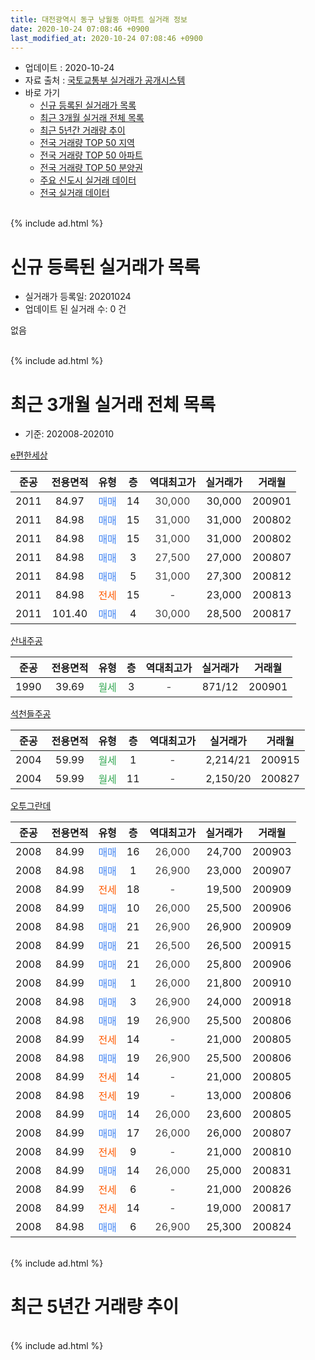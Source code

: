 ```yaml
---
title: 대전광역시 동구 낭월동 아파트 실거래 정보
date: 2020-10-24 07:08:46 +0900
last_modified_at: 2020-10-24 07:08:46 +0900
---
```


* 업데이트 : 2020-10-24
* 자료 출처 : [국토교통부 실거래가 공개시스템](http://rt.molit.go.kr)
* 바로 가기
    * [신규 등록된 실거래가 목록](#신규-등록된-실거래가-목록)
    * [최근 3개월 실거래 전체 목록](#최근-3개월-실거래-전체-목록)
    * [최근 5년간 거래량 추이](#최근-5년간-거래량-추이)
    * [전국 거래량 TOP 50 지역](https://inasie.github.io/apt-trade-info/최근-3개월-전국에서-가장-거래가-많이-발생한-지역)
    * [전국 거래량 TOP 50 아파트](https://inasie.github.io/apt-trade-info/최근-3개월-전국에서-가장-거래가-많이-발생한-아파트)
    * [전국 거래량 TOP 50 분양권](https://inasie.github.io/apt-trade-info/최근-3개월-전국에서-가장-거래가-많이-발생한-분양권)
    * [주요 신도시 실거래 데이터](https://inasie.github.io/apt-trade-info/주요-신도시)
    * [전국 실거래 데이터](https://inasie.github.io/apt-trade-info/전국)
<br>
{% include ad.html %}
<br>

# 신규 등록된 실거래가 목록
* 실거래가 등록일: 20201024
* 업데이트 된 실거래 수: 0 건

없음

<br>
{% include ad.html %}
<br>

# 최근 3개월 실거래 전체 목록
* 기준: 202008-202010


[e편한세상](https://search.naver.com/search.naver?query=%EB%8C%80%EC%A0%84%EA%B4%91%EC%97%AD%EC%8B%9C+%EB%8F%99%EA%B5%AC+%EB%82%AD%EC%9B%94%EB%8F%99+e%ED%8E%B8%ED%95%9C%EC%84%B8%EC%83%81)

|준공|전용면적|유형|층|역대최고가|실거래가|거래월|
|:---:|:---:|:---:|:---:|:---:|:---:|:---:|
|2011|84.97|<span style="color:#4285f3">매매</span>|14|<span style="color:#444444">30,000</span>|30,000|200901|
|2011|84.98|<span style="color:#4285f3">매매</span>|15|<span style="color:#444444">31,000</span>|31,000|200802|
|2011|84.98|<span style="color:#4285f3">매매</span>|15|<span style="color:#444444">31,000</span>|31,000|200802|
|2011|84.98|<span style="color:#4285f3">매매</span>|3|<span style="color:#444444">27,500</span>|27,000|200807|
|2011|84.98|<span style="color:#4285f3">매매</span>|5|<span style="color:#444444">31,000</span>|27,300|200812|
|2011|84.98|<span style="color:#ff5a00">전세</span>|15|<span style="color:#444444">-</span>|23,000|200813|
|2011|101.40|<span style="color:#4285f3">매매</span>|4|<span style="color:#444444">30,000</span>|28,500|200817|

[산내주공](https://search.naver.com/search.naver?query=%EB%8C%80%EC%A0%84%EA%B4%91%EC%97%AD%EC%8B%9C+%EB%8F%99%EA%B5%AC+%EB%82%AD%EC%9B%94%EB%8F%99+%EC%82%B0%EB%82%B4%EC%A3%BC%EA%B3%B5)

|준공|전용면적|유형|층|역대최고가|실거래가|거래월|
|:---:|:---:|:---:|:---:|:---:|:---:|:---:|
|1990|39.69|<span style="color:#34a853">월세</span>|3|<span style="color:#444444">-</span>|871/12|200901|

[석천들주공](https://search.naver.com/search.naver?query=%EB%8C%80%EC%A0%84%EA%B4%91%EC%97%AD%EC%8B%9C+%EB%8F%99%EA%B5%AC+%EB%82%AD%EC%9B%94%EB%8F%99+%EC%84%9D%EC%B2%9C%EB%93%A4%EC%A3%BC%EA%B3%B5)

|준공|전용면적|유형|층|역대최고가|실거래가|거래월|
|:---:|:---:|:---:|:---:|:---:|:---:|:---:|
|2004|59.99|<span style="color:#34a853">월세</span>|1|<span style="color:#444444">-</span>|2,214/21|200915|
|2004|59.99|<span style="color:#34a853">월세</span>|11|<span style="color:#444444">-</span>|2,150/20|200827|

[오투그란데](https://search.naver.com/search.naver?query=%EB%8C%80%EC%A0%84%EA%B4%91%EC%97%AD%EC%8B%9C+%EB%8F%99%EA%B5%AC+%EB%82%AD%EC%9B%94%EB%8F%99+%EC%98%A4%ED%88%AC%EA%B7%B8%EB%9E%80%EB%8D%B0)

|준공|전용면적|유형|층|역대최고가|실거래가|거래월|
|:---:|:---:|:---:|:---:|:---:|:---:|:---:|
|2008|84.99|<span style="color:#4285f3">매매</span>|16|<span style="color:#444444">26,000</span>|24,700|200903|
|2008|84.98|<span style="color:#4285f3">매매</span>|1|<span style="color:#444444">26,900</span>|23,000|200907|
|2008|84.99|<span style="color:#ff5a00">전세</span>|18|<span style="color:#444444">-</span>|19,500|200909|
|2008|84.99|<span style="color:#4285f3">매매</span>|10|<span style="color:#444444">26,000</span>|25,500|200906|
|2008|84.98|<span style="color:#4285f3">매매</span>|21|<span style="color:#444444">26,900</span>|26,900|200909|
|2008|84.99|<span style="color:#4285f3">매매</span>|21|<span style="color:#444444">26,500</span>|26,500|200915|
|2008|84.99|<span style="color:#4285f3">매매</span>|21|<span style="color:#444444">26,000</span>|25,800|200906|
|2008|84.99|<span style="color:#4285f3">매매</span>|1|<span style="color:#444444">26,000</span>|21,800|200910|
|2008|84.98|<span style="color:#4285f3">매매</span>|3|<span style="color:#444444">26,900</span>|24,000|200918|
|2008|84.98|<span style="color:#4285f3">매매</span>|19|<span style="color:#444444">26,900</span>|25,500|200806|
|2008|84.99|<span style="color:#ff5a00">전세</span>|14|<span style="color:#444444">-</span>|21,000|200805|
|2008|84.98|<span style="color:#4285f3">매매</span>|19|<span style="color:#444444">26,900</span>|25,500|200806|
|2008|84.99|<span style="color:#ff5a00">전세</span>|14|<span style="color:#444444">-</span>|21,000|200805|
|2008|84.98|<span style="color:#ff5a00">전세</span>|19|<span style="color:#444444">-</span>|13,000|200806|
|2008|84.99|<span style="color:#4285f3">매매</span>|14|<span style="color:#444444">26,000</span>|23,600|200805|
|2008|84.99|<span style="color:#4285f3">매매</span>|17|<span style="color:#444444">26,000</span>|26,000|200807|
|2008|84.99|<span style="color:#ff5a00">전세</span>|9|<span style="color:#444444">-</span>|21,000|200810|
|2008|84.99|<span style="color:#4285f3">매매</span>|14|<span style="color:#444444">26,000</span>|25,000|200831|
|2008|84.99|<span style="color:#ff5a00">전세</span>|6|<span style="color:#444444">-</span>|21,000|200826|
|2008|84.99|<span style="color:#ff5a00">전세</span>|14|<span style="color:#444444">-</span>|19,000|200817|
|2008|84.98|<span style="color:#4285f3">매매</span>|6|<span style="color:#444444">26,900</span>|25,300|200824|


<br>
{% include ad.html %}
<br>

# 최근 5년간 거래량 추이


<div style="width:100%;">
    <canvas id="deal_progress" height="200"></canvas>
</div>

<script>
new Chart(document.getElementById("deal_progress"), {
    type: 'line',
    data: {
        labels: ['201510','201511','201512','201601','201602','201603','201604','201605','201606','201607','201608','201609','201610','201611','201612','201701','201702','201703','201704','201705','201706','201707','201708','201709','201710','201711','201712','201801','201802','201803','201804','201805','201806','201807','201808','201809','201810','201811','201812','201901','201902','201903','201904','201905','201906','201907','201908','201909','201910','201911','201912','202001','202002','202003','202004','202005','202006','202007','202008','202009','202010'],
        datasets: [{
            label: '매매',
            pointRadius: 1,
            data: [17, 10, 5, 4, 9, 14, 13, 3, 10, 10, 12, 9, 18, 10, 15, 10, 12, 11, 9, 9, 10, 4, 5, 15, 13, 17, 10, 8, 5, 10, 5, 5, 5, 1, 4, 10, 9, 4, 2, 4, 4, 6, 7, 4, 12, 6, 6, 19, 14, 19, 18, 24, 31, 30, 33, 10, 28, 15, 11, 9, 0],
            borderColor: "rgba(255, 201, 14, 1)",
            backgroundColor: "rgba(255, 201, 14, 0.5)",
            fill: false,
            lineTension: 0
        },{
            label: '전월세',
            pointRadius: 1,
            data: [16, 8, 6, 7, 7, 5, 6, 6, 2, 7, 5, 5, 5, 7, 17, 7, 4, 6, 12, 7, 5, 6, 8, 7, 4, 7, 8, 6, 5, 10, 5, 9, 6, 2, 6, 3, 7, 7, 11, 9, 4, 4, 9, 9, 3, 7, 11, 8, 16, 9, 23, 8, 12, 2, 9, 5, 11, 5, 8, 3, 0],
            borderColor: "rgba(0, 141, 185, 1)",
            backgroundColor: "rgba(0, 141, 185, 0.5)",
            fill: false,
            lineTension: 0
        }
        ]
    },
    options: {
        responsive: true,
        title: {
            display: false
        },
        tooltips: {
            mode: 'index',
            intersect: false
        },
        hover: {
            mode: 'nearest',
            intersect: true
        },
        scales: {
            xAxes: [{
                display: true,
                scaleLabel: {
                    display: true,
                    labelString: '년/월'
                }
            }],
            yAxes: [{
                display: true,
                ticks: {
                    suggestedMin: 0,
                },
                scaleLabel: {
                    display: true,
                    labelString: '실거래 수'
                }
            }]
        }
    }
});

</script>


<br>
{% include ad.html %}
<br>

